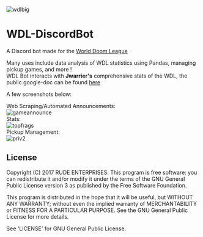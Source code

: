 ![wdlbig](https://cloud.githubusercontent.com/assets/24723883/26137242/0887fa2c-3a8f-11e7-82bf-34a4bde7dbc0.png)

<p align="center">
<h1> WDL-DiscordBot</h1>
</p>

A Discord bot made for the [World Doom League](http://doomleague.org "WDL")

Many uses include data analysis of WDL statistics using Pandas, managing pickup games, and more !   
WDL Bot interacts with **Jwarrier's** comprehensive stats of the WDL, the public google-doc can be found [here](https://docs.google.com/spreadsheets/d/1aNmdUyvBTXN732ONNwZ1l-PrUBxSSLIFK0OjdNBfkrM/edit#gid=2078033722 "Jwarrier's WDLSTATS")  

A few screenshots below:

Web Scraping/Automated Announcements:  
![gameannounce](https://cloud.githubusercontent.com/assets/24723883/26137334/7cd7ca38-3a8f-11e7-82e9-dc188b8a5a93.jpg)  
Stats:  
![topfrags](https://cloud.githubusercontent.com/assets/24723883/26137520/9dde021e-3a90-11e7-882b-2a7a1e9271e8.jpg)  
Pickup Management:  
![priv2](https://cloud.githubusercontent.com/assets/24723883/26137528/a87452f0-3a90-11e7-9f3a-923d3582eea2.jpg)


## License

Copyright (C) 2017 RUDE ENTERPRISES.
This program is free software: you can redistribute it and/or modify
it under the terms of the GNU General Public License version 3 as published by
the Free Software Foundation.

This program is distributed in the hope that it will be useful,
but WITHOUT ANY WARRANTY; without even the implied warranty of
MERCHANTABILITY or FITNESS FOR A PARTICULAR PURPOSE.  See the
GNU General Public License for more details.

See 'LICENSE' for GNU General Public License.

